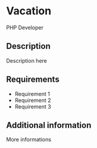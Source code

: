 # Vacation

PHP Developer

## Description

Description here

## Requirements

- Requirement 1
- Requirement 2
- Requirement 3

## Additional information

More informations
